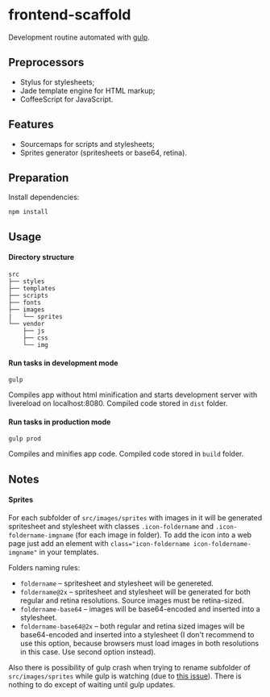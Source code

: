 # frontend-scaffold
Development routine automated with [gulp](https://github.com/gulpjs/gulp).


## Preprocessors
* Stylus for stylesheets;
* Jade template engine for HTML markup;
* CoffeeScript for JavaScript.


## Features
* Sourcemaps for scripts and stylesheets;
* Sprites generator (spritesheets or base64, retina).


## Preparation
Install dependencies:
```
npm install
```


## Usage

#### Directory structure

```
src
├── styles
├── templates
├── scripts
├── fonts
├── images
|   └── sprites
└── vendor
    ├── js
    ├── css
    └── img
```


#### Run tasks in development mode
```
gulp
```
Compiles app without html minification and starts development server with livereload on localhost:8080.
Compiled code stored in `dist` folder.


#### Run tasks in production mode
```
gulp prod
```
Compiles and minifies app code.
Compiled code stored in `build` folder.


## Notes

#### Sprites
For each subfolder of `src/images/sprites` with images in it will be generated spritesheet and stylesheet with classes `.icon-foldername` and `.icon-foldername-imgname` (for each image in folder).
To add the icon into a web page just add an element with `class="icon-foldername icon-foldername-imgname"` in your templates.

Folders naming rules:
* `foldername` – spritesheet and stylesheet will be genereted.
* `foldername@2x` – spritesheet and stylesheet will be generated for both regular and retina resolutions. Source images must be retina-sized.
* `foldername-base64` – images will be base64-encoded and inserted into a stylesheet.
* `foldername-base64@2x` – both regular and retina sized images will be base64-encoded and inserted into a stylesheet (I don't recommend to use this option, because browsers must load images in both resolutions in this case. Use second option instead).

Also there is possibility of gulp crash when trying to rename subfolder of `src/images/sprites` while gulp is watching (due to [this issue](https://github.com/shama/gaze/issues/114)). There is nothing to do except of waiting until gulp updates.
